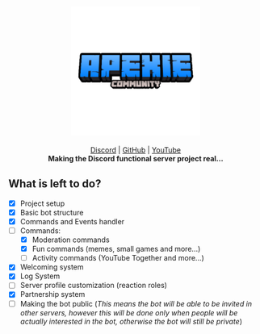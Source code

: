 <p align="center">
    <a href="https://github.com/ApexieDevelopment/ApexieServices"><img src="/assets/logo.png" height="256"></img></a>
    <br><br>
    <a href="https://discord.gg/a75eNEAtrt">Discord</a> |
    <a href="https://github.com/ApexieDevelopment">GitHub</a> |
    <a href="https://youtube.com/ItzLightyHD">YouTube</a><br>
    <b>Making the Discord functional server project real...</b>
</p>

## What is left to do?
- [X] Project setup
- [X] Basic bot structure
- [X] Commands and Events handler
- [ ] Commands:
  - [X] Moderation commands
  - [X] Fun commands (memes, small games and more...)
  - [ ] Activity commands (YouTube Together and more...)
- [X] Welcoming system
- [X] Log System
- [ ] Server profile customization (reaction roles)
- [X] Partnership system
- [ ] Making the bot public
      (*This means the bot will be able to be invited in other servers, however this will be done only when people will be actually interested in the bot, otherwise the bot will still be private*)